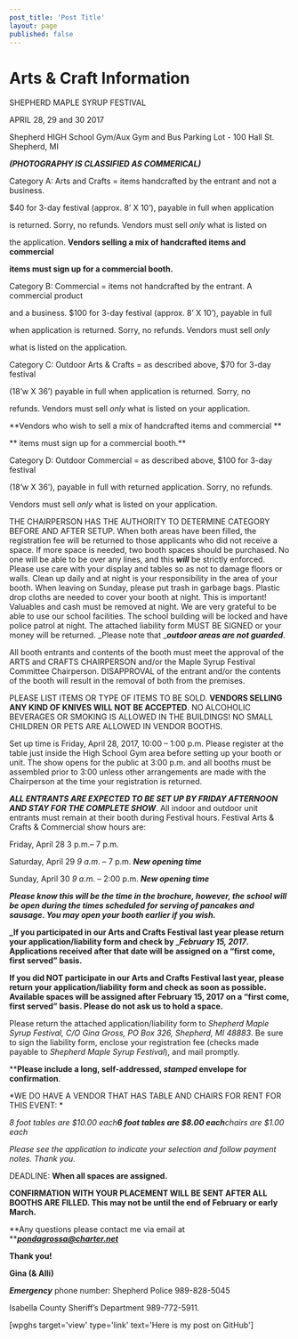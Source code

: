 ```yaml
---
post_title: 'Post Title'
layout: page
published: false
---
```


# Arts & Craft Information

SHEPHERD MAPLE SYRUP FESTIVAL

APRIL 28, 29 and 30 2017

Shepherd HIGH School Gym/Aux Gym and Bus Parking Lot - 100 Hall St. Shepherd, MI

***(PHOTOGRAPHY IS CLASSIFIED AS COMMERICAL)***

Category A:  Arts and Crafts = items handcrafted by the entrant and not a business.

$40 for 3-day festival (approx. 8’ X 10’), payable in full when application

is returned.  Sorry, no refunds.  Vendors must sell _only_ what is listed on

the application.  **Vendors selling a mix of handcrafted items and commercial**

**items must sign up for a commercial booth.**

Category B:  Commercial = items not handcrafted by the entrant.  A commercial product

and a business.  $100 for 3-day festival (approx. 8’ X 10’), payable in full

when application is returned.  Sorry, no refunds.  Vendors must sell _only_

what is listed on the application.

Category C:  Outdoor Arts & Crafts = as described above, $70 for 3-day festival

(18’w X 36’) payable in full when application is returned.  Sorry, no

refunds.  Vendors must sell _only_ what is listed on your application.

**Vendors who wish to sell a mix of handcrafted items and commercial **

**                      items must sign up for a commercial booth.**

Category D:  Outdoor Commercial = as described above, $100 for 3-day festival

(18’w X 36’), payable in full with returned application.  Sorry, no refunds.

Vendors must sell _only_ what is listed on your application.

THE CHAIRPERSON HAS THE AUTHORITY TO DETERMINE CATEGORY BEFORE AND AFTER SETUP.  When both areas have been filled, the registration fee will be returned to those applicants who did not receive a space. If more space is needed, two booth spaces should be purchased.  No one will be able to be over any lines, and this **_will_** be strictly enforced.  Please use care with your display and tables so as not to damage floors or walls.  Clean up daily and at night is your responsibility in the area of your booth.  When leaving on Sunday, please put trash in garbage bags.  Plastic drop cloths are needed to cover your booth at night.  This is important!  Valuables and cash must be removed at night.  We are very grateful to be able to use our school facilities.  The school building will be locked and have police patrol at night.  The attached liability form MUST BE SIGNED or your money will be returned.   _Please note that _**_outdoor areas are not guarded_**.

All booth entrants and contents of the booth must meet the approval of the ARTS and CRAFTS CHAIRPERSON and/or the Maple Syrup Festival Committee Chairperson.  DISAPPROVAL of the entrant and/or the contents of the booth will result in the removal of both from the premises.

PLEASE LIST ITEMS OR TYPE OF ITEMS TO BE SOLD.  **VENDORS SELLING ANY KIND OF KNIVES WILL NOT BE ACCEPTED**.  NO ALCOHOLIC BEVERAGES OR SMOKING IS ALLOWED IN THE BUILDINGS!  NO SMALL CHILDREN OR PETS ARE ALLOWED IN VENDOR BOOTHS.

Set up time is Friday, April 28, 2017, 10:00 – 1:00 p.m.  Please register at the table just inside the High School Gym area before setting up your booth or unit.  The show opens for the public at 3:00 p.m. and all booths must be assembled prior to 3:00 unless other arrangements are made with the Chairperson at the time your registration is returned.

**_ALL ENTRANTS ARE EXPECTED TO BE SET UP BY FRIDAY AFTERNOON AND STAY FOR THE COMPLETE SHOW_**.  All indoor and outdoor unit entrants must remain at their booth during Festival hours.  Festival Arts & Crafts & Commercial show hours are:

Friday, April 28           3 p.m.– 7 p.m.

Saturday, April 29       _9 a.m_. – 7 p.m.    ***New opening time***

Sunday, April 30         _9 a.m_. – 2:00 p.m.   ***New opening time***

***Please know this will be the time in the brochure, however, the school will be open during the times scheduled for serving of pancakes and sausage.  You may open your booth earlier if you wish.***

**_If you participated in our Arts and Crafts Festival last year please return your application/liability form and check by _****_February 15, 2017_****.  Applications received after that date will be assigned on a “first come, first served” basis.**

**If you did NOT participate in our Arts and Crafts Festival last year, please return your application/liability form and check as soon as possible.  Available spaces will be assigned after ****February 15, 2017**** on a “first come, first served” basis.   Please do not ask us to hold a space.**

Please return the attached application/liability form to *_Shepherd Maple Syrup Festival, C/O Gina Gross, PO Box 326, Shepherd, MI 48883_*.  Be sure to sign the liability form, enclose your registration fee (checks made payable to _Shepherd Maple Syrup Festival_), and mail promptly.


****Please include a long, self-addressed, ****_stamped_**** envelope for confirmation**.

*WE DO HAVE A VENDOR THAT HAS TABLE AND CHAIRS FOR RENT FOR THIS EVENT:  *

*8 foot tables are $10.00 each**6 foot tables are $8.00 each**chairs are $1.00 each*

*Please see the application to indicate your selection and follow payment notes.  Thank you.*

DEADLINE:  **When all spaces are assigned.**

**CONFIRMATION WITH YOUR PLACEMENT WILL BE SENT AFTER ALL BOOTHS ARE FILLED.  This may not be until the end of February or early March.**

**Any questions please contact me via email at **[**_pondagrossa@charter.net_**](mailto:pondagrossa@charter.net)

**Thank you!**

**Gina (& Alli)**

**_Emergency_** phone number:  Shepherd Police 989-828-5045

Isabella County Sheriff’s Department 989-772-5911.

[wpghs target='view' type='link' text='Here is my post on GitHub']

